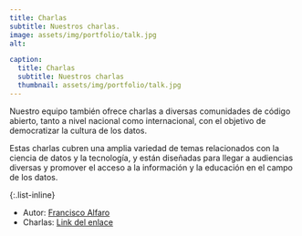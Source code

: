 ```yaml
---
title: Charlas
subtitle: Nuestros charlas.
image: assets/img/portfolio/talk.jpg
alt: 

caption:
  title: Charlas
  subtitle: Nuestros charlas
  thumbnail: assets/img/portfolio/talk.jpg
---
```

Nuestro equipo también ofrece charlas a diversas comunidades de código abierto, tanto a nivel nacional como internacional, con el objetivo de democratizar la cultura de los datos. 

Estas charlas cubren una amplia variedad de temas relacionados con la ciencia de datos y la tecnología, y están diseñadas para llegar a audiencias diversas y promover el acceso a la información y la educación en el campo de los datos.

{:.list-inline}
- Autor: [Francisco Alfaro](https://fralfaro.github.io/portfolio/)
- Charlas: [Link del enlace](https://fralfaro.github.io/portfolio/research/talks/)

